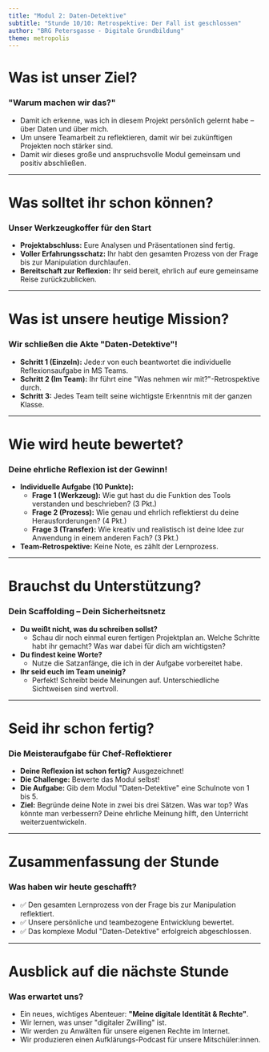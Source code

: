 ```yaml
---
title: "Modul 2: Daten-Detektive"
subtitle: "Stunde 10/10: Retrospektive: Der Fall ist geschlossen"
author: "BRG Petersgasse - Digitale Grundbildung"
theme: metropolis
---
```


# Was ist unser Ziel?

### "Warum machen wir das?"

-   Damit ich erkenne, was ich in diesem Projekt persönlich gelernt habe – über Daten und über mich.
-   Um unsere Teamarbeit zu reflektieren, damit wir bei zukünftigen Projekten noch stärker sind.
-   Damit wir dieses große und anspruchsvolle Modul gemeinsam und positiv abschließen.

---

# Was solltet ihr schon können?

### Unser Werkzeugkoffer für den Start

-   **Projektabschluss:** Eure Analysen und Präsentationen sind fertig.
-   **Voller Erfahrungsschatz:** Ihr habt den gesamten Prozess von der Frage bis zur Manipulation durchlaufen.
-   **Bereitschaft zur Reflexion:** Ihr seid bereit, ehrlich auf eure gemeinsame Reise zurückzublicken.

---

# Was ist unsere heutige Mission?

### Wir schließen die Akte "Daten-Detektive"!

-   **Schritt 1 (Einzeln):** Jede:r von euch beantwortet die individuelle Reflexionsaufgabe in MS Teams.
-   **Schritt 2 (Im Team):** Ihr führt eine "Was nehmen wir mit?"-Retrospektive durch.
-   **Schritt 3:** Jedes Team teilt seine wichtigste Erkenntnis mit der ganzen Klasse.

---

# Wie wird heute bewertet?

### Deine ehrliche Reflexion ist der Gewinn!

-   **Individuelle Aufgabe (10 Punkte):**
    -   **Frage 1 (Werkzeug):** Wie gut hast du die Funktion des Tools verstanden und beschrieben? (3 Pkt.)
    -   **Frage 2 (Prozess):** Wie genau und ehrlich reflektierst du deine Herausforderungen? (4 Pkt.)
    -   **Frage 3 (Transfer):** Wie kreativ und realistisch ist deine Idee zur Anwendung in einem anderen Fach? (3 Pkt.)
-   **Team-Retrospektive:** Keine Note, es zählt der Lernprozess.

---

# Brauchst du Unterstützung?

### Dein Scaffolding – Dein Sicherheitsnetz

-   **Du weißt nicht, was du schreiben sollst?**
    -   Schau dir noch einmal euren fertigen Projektplan an. Welche Schritte habt ihr gemacht? Was war dabei für dich am wichtigsten?
-   **Du findest keine Worte?**
    -   Nutze die Satzanfänge, die ich in der Aufgabe vorbereitet habe.
-   **Ihr seid euch im Team uneinig?**
    -   Perfekt! Schreibt beide Meinungen auf. Unterschiedliche Sichtweisen sind wertvoll.

---

# Seid ihr schon fertig?

### Die Meisteraufgabe für Chef-Reflektierer

-   **Deine Reflexion ist schon fertig?** Ausgezeichnet!
-   **Die Challenge:** Bewerte das Modul selbst!
-   **Die Aufgabe:** Gib dem Modul "Daten-Detektive" eine Schulnote von 1 bis 5.
-   **Ziel:** Begründe deine Note in zwei bis drei Sätzen. Was war top? Was könnte man verbessern? Deine ehrliche Meinung hilft, den Unterricht weiterzuentwickeln.

---

# Zusammenfassung der Stunde

### Was haben wir heute geschafft?

-   ✅ Den gesamten Lernprozess von der Frage bis zur Manipulation reflektiert.
-   ✅ Unsere persönliche und teambezogene Entwicklung bewertet.
-   ✅ Das komplexe Modul "Daten-Detektive" erfolgreich abgeschlossen.

---

# Ausblick auf die nächste Stunde

### Was erwartet uns?

-   Ein neues, wichtiges Abenteuer: **"Meine digitale Identität & Rechte"**.
-   Wir lernen, was unser "digitaler Zwilling" ist.
-   Wir werden zu Anwälten für unsere eigenen Rechte im Internet.
-   Wir produzieren einen Aufklärungs-Podcast für unsere Mitschüler:innen.

